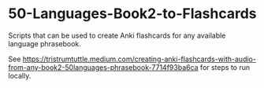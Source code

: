# 50-Languages-Book2-to-Flashcards

Scripts that can be used to create Anki flashcards for any available language phrasebook.

See https://tristrumtuttle.medium.com/creating-anki-flashcards-with-audio-from-any-book2-50languages-phrasebook-7714f93ba6ca for steps to run locally. 